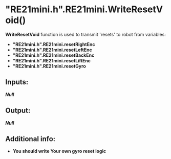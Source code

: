 <h1> "RE21mini.h".RE21mini.WriteResetVoid()  </h1>
  
<strong>WriteResetVoid</strong> function is used to transmit 'resets' to robot from variables:  
<ul>
  <li><strong>"RE21mini.h".RE21mini.resetRightEnc</strong></li> 
  <li><strong>"RE21mini.h".RE21mini.resetLeftEnc</strong></li>
  <li><strong>"RE21mini.h".RE21mini.resetBackEnc</strong></li>
  <li><strong>"RE21mini.h".RE21mini.resetLiftEnc</strong></li>
  <li><strong>"RE21mini.h".RE21mini.resetGyro</strong></li>
</ul>
  
<h2><strong> Inputs: </strong></h2> 
<strong><em>Null</em></strong>
  
<h2><strong> Output: </strong></h2>
<strong><em>Null</em></strong> 

<h2><strong> Additional info: </strong></h2>
<ul>
<li><strong>You should write Your own gyro reset logic</strong></li>
</ul>
